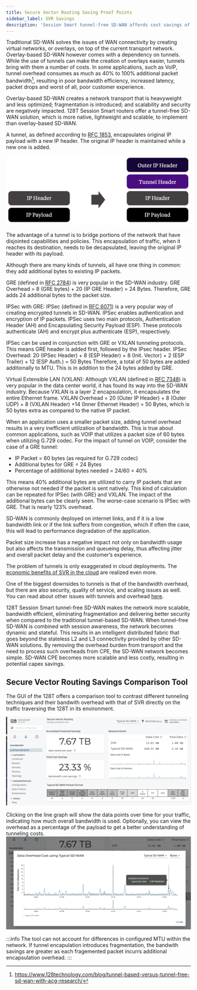 ```yaml
---
title: Secure Vector Routing Saving Proof Points
sidebar_label: SVR Savings
description: 'Session Smart tunnel-free SD-WAN affords cost savings of 30-40% over traditional tunnel-based SD-WAN solutions.  The proof is in the pudding, as can be realized with the built-in proof points tool.'
---
```


Traditional SD-WAN solves the issues of WAN connectivity by creating virtual networks, or overlays, on top of the current transport network. Overlay-based SD-WAN however comes with a dependency on tunnels. While the use of tunnels can make the creation of overlays easier, tunnels bring with them a number of costs. In some applications, such as VoIP, tunnel overhead consumes as much as 40% to 100% additional packet bandwidth[^1], resulting in poor bandwidth efficiency, increased latency, packet drops and worst of all, poor customer experience.

[^1]: https://www.128technology.com/blog/tunnel-based-versus-tunnel-free-sd-wan-with-acg-research/

Overlay-based SD-WAN creates a network transport that is heavyweight and less optimized; fragmentation is introduced; and scalability and security are negatively impacted. 128T Session Smart routers offer a tunnel-free SD-WAN solution, which is more native, lightweight and scalable, to implement than overlay-based SD-WAN.

A tunnel, as defined according to [RFC 1853](https://tools.ietf.org/html/rfc1853), encapsulates original IP payload with a new IP header. The original IP header is maintained while a new one is added.

![Tunnel](/img/about_svr_savings_3.png)

The advantage of a tunnel is to bridge portions of the network that have disjointed capabilities and policies. This encapsulation of traffic, when it reaches its destination, needs to be decapsulated, leaving the original IP header with its payload.

Although there are many kinds of tunnels, all have one thing in common: they add additional bytes to existing IP packets.

GRE (defined in [RFC 2784](https://tools.ietf.org/html/rfc2784)) is very popular in the SD-WAN industry.
GRE Overhead = 8 (GRE bytes) + 20 (IP GRE Header) = 24 Bytes. Therefore, GRE adds 24 additional bytes to the packet size.

IPSec with GRE: IPSec (defined in [RFC 6071](https://tools.ietf.org/html/rfc6071)) is a very popular way of creating encrypted tunnels in SD-WAN. IPSec enables authentication and encryption of IP packets. IPSec uses two main protocols, Authentication Header (AH) and Encapsulating Security Payload (ESP). These protocols authenticate (AH) and encrypt plus authenticate (ESP), respectively.

IPSec can be used in conjunction with GRE or VXLAN tunneling protocols. This means GRE header is added first, followed by the IPsec header.
IPSec Overhead: 20 (IPSec Header) + 8 (ESP Header) + 8 (Init. Vector) + 2 (ESP Trailer) + 12 (ESP Auth.) = 50 Bytes
Therefore, a total of 50 bytes are added additionally to MTU. This is in addition to the 24 bytes added by GRE.

Virtual Extensible LAN (VXLAN): Although VXLAN (defined in [RFC 7348](https://tools.ietf.org/html/rfc7348)) is very popular in the data center world, it has found its way into the SD-WAN industry. Because VXLAN is a layer 2 encapsulation, it encapsulates the entire Ethernet frame.
VXLAN Overhead = 20 (Outer IP Header) + 8 (Outer UDP) + 8 (VXLAN Header) +14 (Inner Ethernet Header) = 50 Bytes, which is 50 bytes extra as compared to the native IP packet.

When an application uses a smaller packet size, adding tunnel overhead results in a very inefficient utilization of bandwidth. This is true about common applications, such as VOIP that utilizes a packet size of 60 bytes when utilizing G.729 codec.
For the impact of tunnel on VOIP, consider the case of a GRE tunnel:
* IP Packet = 60 bytes (as required for G.729 codec)
* Additional bytes for GRE = 24 Bytes
* Percentage of additional bytes needed = 24/60 = 40%

This means 40% additional bytes are utilized to carry IP packets that are otherwise not needed if the packet is sent natively. This kind of calculation can be repeated for IPSec (with GRE) and VXLAN. The impact of the additional bytes can be clearly seen. The worse-case scenario is IPSec with GRE.  That is nearly 123% overhead.

SD-WAN is commonly deployed on internet links, and if it is a low bandwidth link or if the link suffers from congestion, which if often the case, this will lead to performance degradation of the application.

Packet size increase has a negative impact not only on bandwidth usage but also affects the transmission and queueing delay, thus affecting jitter and overall packet delay and the customer’s experience.

The problem of tunnels is only exaggerated in cloud deployments. The [economic benefits of SVR in the cloud](https://www.128technology.com/wp-content/uploads/2018/08/economic-benefits-of-session-smart-routing-in-sd-wan-and-cloud-networks-by-acg-research.pdf) are realized even more.

One of the biggest downsides to tunnels is that of the bandwidth overhead, but there are also security, quality of service, and scaling issues as well.  You can read about other issues with tunnels and overhead [here](https://www.128technology.com/blog/13-debts-of-tunnel-networks/).


128T Session Smart tunnel-free SD-WAN makes the network more scalable, bandwidth efficient, eliminating fragmentation and delivering better security when compared to the traditional tunnel-based SD-WAN. When tunnel-free SD-WAN is combined with session awareness, the network becomes dynamic and stateful. This results in an intelligent distributed fabric that goes beyond the stateless L2 and L3 connectivity provided by other SD-WAN solutions. By removing the overhead burden from transport and the need to process such overheads from CPE, the SD-WAN network becomes simple. SD-WAN CPE becomes more scalable and less costly, resulting in potential capex savings.

## Secure Vector Routing Savings Comparison Tool

The GUI of the 128T offers a comparison tool to contrast different tunneling techniques and their bandwith overhead with that of SVR directly on the traffic traversing the 128T in its environment.

![SVR Savings](/img/about_svr_savings_1.png)

Clicking on the line graph will show the data points over time for your traffic, indicating how much overall bandwidth is used. Optionally, you can view the overhead as a percentage of the payload to get a better understanding of tunneling costs.
![SVR Savings Graph](/img/about_svr_savings_2.png)

:::info
The tool can not account for differences in configured MTU within the network. If tunnel encapulation introduces fragmentation, the bandwith savings are greater as each fragemented packet incurrs additional encapsulation overhead.
:::

